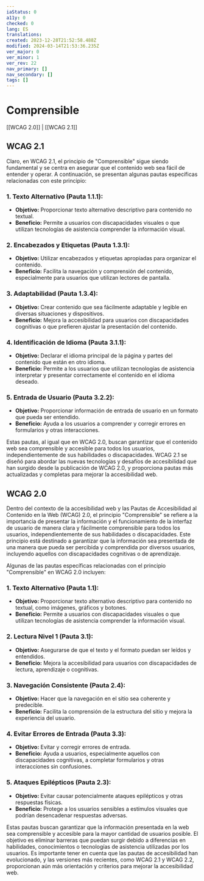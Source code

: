 ```yaml
---
iaStatus: 0
a11y: 0
checked: 0
lang: ES
translations: 
created: 2023-12-28T21:52:58.488Z
modified: 2024-03-14T21:53:36.235Z
ver_major: 0
ver_minor: 1
ver_rev: 22
nav_primary: []
nav_secondary: []
tags: []
---
```

# Comprensible

[[WCAG 2.0]] | [[WCAG 2.1]]

## WCAG 2.1

Claro, en WCAG 2.1, el principio de "Comprensible" sigue siendo fundamental y se centra en asegurar que el contenido web sea fácil de entender y operar. A continuación, se presentan algunas pautas específicas relacionadas con este principio:

### 1. **Texto Alternativo (Pauta 1.1.1):**
   - **Objetivo:** Proporcionar texto alternativo descriptivo para contenido no textual.
   - **Beneficio:** Permite a usuarios con discapacidades visuales o que utilizan tecnologías de asistencia comprender la información visual.

### 2. **Encabezados y Etiquetas (Pauta 1.3.1):**
   - **Objetivo:** Utilizar encabezados y etiquetas apropiadas para organizar el contenido.
   - **Beneficio:** Facilita la navegación y comprensión del contenido, especialmente para usuarios que utilizan lectores de pantalla.

### 3. **Adaptabilidad (Pauta 1.3.4):**
   - **Objetivo:** Crear contenido que sea fácilmente adaptable y legible en diversas situaciones y dispositivos.
   - **Beneficio:** Mejora la accesibilidad para usuarios con discapacidades cognitivas o que prefieren ajustar la presentación del contenido.

### 4. **Identificación de Idioma (Pauta 3.1.1):**
   - **Objetivo:** Declarar el idioma principal de la página y partes del contenido que están en otro idioma.
   - **Beneficio:** Permite a los usuarios que utilizan tecnologías de asistencia interpretar y presentar correctamente el contenido en el idioma deseado.

### 5. **Entrada de Usuario (Pauta 3.2.2):**
   - **Objetivo:** Proporcionar información de entrada de usuario en un formato que pueda ser entendido.
   - **Beneficio:** Ayuda a los usuarios a comprender y corregir errores en formularios y otras interacciones.

Estas pautas, al igual que en WCAG 2.0, buscan garantizar que el contenido web sea comprensible y accesible para todos los usuarios, independientemente de sus habilidades o discapacidades. WCAG 2.1 se diseñó para abordar las nuevas tecnologías y desafíos de accesibilidad que han surgido desde la publicación de WCAG 2.0, y proporciona pautas más actualizadas y completas para mejorar la accesibilidad web.


## WCAG 2.0

Dentro del contexto de la accesibilidad web y las Pautas de Accesibilidad al Contenido en la Web (WCAG) 2.0, el principio "Comprensible" se refiere a la importancia de presentar la información y el funcionamiento de la interfaz de usuario de manera clara y fácilmente comprensible para todos los usuarios, independientemente de sus habilidades o discapacidades. Este principio está destinado a garantizar que la información sea presentada de una manera que pueda ser percibida y comprendida por diversos usuarios, incluyendo aquellos con discapacidades cognitivas o de aprendizaje.

Algunas de las pautas específicas relacionadas con el principio "Comprensible" en WCAG 2.0 incluyen:

### 1. **Texto Alternativo (Pauta 1.1):**
   - **Objetivo:** Proporcionar texto alternativo descriptivo para contenido no textual, como imágenes, gráficos y botones.
   - **Beneficio:** Permite a usuarios con discapacidades visuales o que utilizan tecnologías de asistencia comprender la información visual.

### 2. **Lectura Nivel 1 (Pauta 3.1):**
   - **Objetivo:** Asegurarse de que el texto y el formato puedan ser leídos y entendidos.
   - **Beneficio:** Mejora la accesibilidad para usuarios con discapacidades de lectura, aprendizaje o cognitivas.

### 3. **Navegación Consistente (Pauta 2.4):**
   - **Objetivo:** Hacer que la navegación en el sitio sea coherente y predecible.
   - **Beneficio:** Facilita la comprensión de la estructura del sitio y mejora la experiencia del usuario.

### 4. **Evitar Errores de Entrada (Pauta 3.3):**
   - **Objetivo:** Evitar y corregir errores de entrada.
   - **Beneficio:** Ayuda a usuarios, especialmente aquellos con discapacidades cognitivas, a completar formularios y otras interacciones sin confusiones.

### 5. **Ataques Epilépticos (Pauta 2.3):**
   - **Objetivo:** Evitar causar potencialmente ataques epilépticos y otras respuestas físicas.
   - **Beneficio:** Protege a los usuarios sensibles a estímulos visuales que podrían desencadenar respuestas adversas.

Estas pautas buscan garantizar que la información presentada en la web sea comprensible y accesible para la mayor cantidad de usuarios posible. El objetivo es eliminar barreras que puedan surgir debido a diferencias en habilidades, conocimientos o tecnologías de asistencia utilizadas por los usuarios. Es importante tener en cuenta que las pautas de accesibilidad han evolucionado, y las versiones más recientes, como WCAG 2.1 y WCAG 2.2, proporcionan aún más orientación y criterios para mejorar la accesibilidad web.